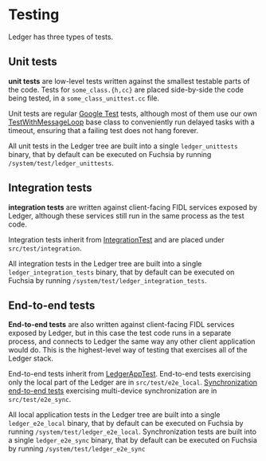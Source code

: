 # Testing

Ledger has three types of tests.

## Unit tests

**unit tests** are low-level tests written against the smallest testable parts of
the code. Tests for `some_class.{h,cc}` are placed side-by-side the code being
tested, in a `some_class_unittest.cc` file.

Unit tests are regular [Google Test] tests, although most of them use our own
[TestWithMessageLoop] base class to conveniently run delayed tasks with a
timeout, ensuring that a failing test does not hang forever.

All unit tests in the Ledger tree are built into a single `ledger_unittests`
binary, that by default can be executed on Fuchsia by running
`/system/test/ledger_unittests`.

## Integration tests

**integration tests** are written against client-facing FIDL services exposed by
Ledger, although these services still run in the same process as the test code.

Integration tests inherit from [IntegrationTest] and are placed under
`src/test/integration`.

All integration tests in the Ledger tree are built into a single
`ledger_integration_tests` binary, that by default can be executed on Fuchsia by
running `/system/test/ledger_integration_tests`.

## End-to-end tests

**End-to-end tests** are also written against client-facing FIDL services
exposed by Ledger, but in this case the test code runs in a separate process,
and connects to Ledger the same way any other client application would do. This
is the highest-level way of testing that exercises all of the Ledger stack.

End-to-end tests inherit from [LedgerAppTest]. End-to-end tests exercising only the local part of the Ledger are in `src/test/e2e_local`. [Synchronization end-to-end tests] exercising multi-device synchronization are in `src/test/e2e_sync`.

All local application tests in the Ledger tree are built into a single
`ledger_e2e_local` binary, that by default can be executed on Fuchsia by running
`/system/test/ledger_e2e_local`. Synchronization tests are built into a single `ledger_e2e_sync`
binary, that by default can be executed on Fuchsia by running `/system/test/ledger_e2e_sync`

[Google Test]: https://github.com/google/googletest
[TestWithMessageLoop]: https://fuchsia.googlesource.com/ledger/+/master/src/test/test_with_message_loop.h
[IntegrationTest]: https://fuchsia.googlesource.com/ledger/+/master/src/test/integration/integration_test.h
[LedgerAppTest]: https://fuchsia.googlesource.com/ledger/+/master/src/test/e2e_local/e2e_local.cc
[Synchronization end-to-end tests]: https://fuchsia.googlesource.com/ledger/+/master/src/test/e2e_sync/README.md
